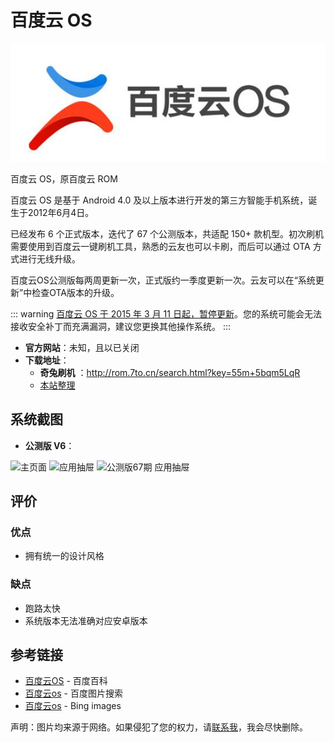 # 百度云 OS <Badge type="danger" text="已停更" />

<img class="banner-img" src="./images/logo/baiduos.jpg" alt="LOGO"/>

百度云 OS，原百度云 ROM

百度云 OS 是基于 Android 4.0 及以上版本进行开发的第三方智能手机系统，诞生于2012年6月4日。

已经发布 6 个正式版本，迭代了 67 个公测版本，共适配 150+ 款机型。初次刷机需要使用到百度云一键刷机工具，熟悉的云友也可以卡刷，而后可以通过 OTA 方式进行无线升级。

百度云OS公测版每两周更新一次，正式版约一季度更新一次。云友可以在“系统更新”中检查OTA版本的升级。

::: warning
[百度云 OS 于 2015 年 3 月 11 日起，暂停更新][2]。您的系统可能会无法接收安全补丁而充满漏洞，建议您更换其他操作系统。
:::

* **官方网站**：未知，且以已关闭
* **下载地址**：
  * **奇兔刷机** <Badge type="warning" text="第三方" /> ：<http://rom.7to.cn/search.html?key=55m+5bqm5LqR>
  * [本站整理](../../fast/download/baiduos.md) <Badge type="warning" text="第三方" />

## 系统截图

* **公测版 V6**：

<div class="screenshotList">
<img src="http://file.7to.cn/uploads/romimages/201504/15/27666/a2.png" alt="主页面" title="主页面" loading="lazy" />
<img src="https://clubimg.club.vmall.com/data/attachment/forum/201502/26/232623ze9309999vxx490k.png" alt="应用抽屉" title="应用抽屉" loading="lazy" />
<img src="https://pcs4.clubstatic.lenovo.com.cn/data/attachment/forum/201503/14/223111t05acccqp08p52xc.png" alt="公测版67期 应用抽屉" title="公测版67期 应用抽屉" loading="lazy" />
</div>

## 评价

<Score :scoreList="scoreList" />

### 优点

* 拥有统一的设计风格

### 缺点

* 跑路太快
* 系统版本无法准确对应安卓版本

## 参考链接

* [百度云OS][1] - 百度百科
* [百度云os](https://image.baidu.com/search/index?tn=baiduimage&word=%E7%99%BE%E5%BA%A6%E4%BA%91os) - 百度图片搜索
* [百度云os](https://cn.bing.com/images/search?q=%E7%99%BE%E5%BA%A6%E4%BA%91os) - Bing images

[1]: https://baike.baidu.com/item/%E7%99%BE%E5%BA%A6%E4%BA%91OS/15843959
[2]: https://xueshu.baidu.com/usercenter/paper/show?paperid=97bc40ae30fb3961ba6a4eeab48c1ab6&tn=SE_baiduxueshu_c1gjeupa&ie=utf-8&site=baike

声明：图片均来源于网络。如果侵犯了您的权力，请[联系我](mailto:jesse205@qq.com)，我会尽快删除。

<script setup>

// 在这里添加数据即可打分
const scoreList = [
    {
        name: "Jesse205",
        score: 4.5
    },
]

</script>

